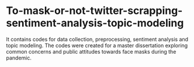 # To-mask-or-not-twitter-scrapping-sentiment-analysis-topic-modeling
It contains codes for data collection, preprocessing, sentiment analysis and topic modeling.
The codes were created for a master dissertation exploring common concerns and public attitudes towards face masks during the pandemic.
